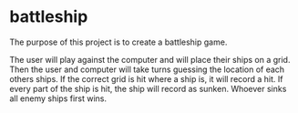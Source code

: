 # battleship

The purpose of this project is to create a battleship game.

The user will play against the computer and will place their ships on a grid.
Then the user and computer will take turns guessing the location of each others ships.
If the correct grid is hit where a ship is, it will record a hit.
If every part of the ship is hit, the ship will record as sunken.
Whoever sinks all enemy ships first wins.